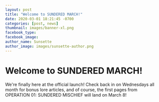 ```yaml
---
layout: post
title: "Welcome to SUNDERED MARCH!"
date: 2020-03-01 18:21:45 -0700
categories: [post, news]
thumbnail: images/banner-xl.png
facebook_type: 
facebook_image: 
author_name: Sunsette
author_image: images/sunsette-author.png
---
```

# Welcome to SUNDERED MARCH!

We're finally here at the official launch! Check back in on Wednesdays all month for bonus lore articles, and of course, the first pages from OPERATION 01: SUNDERED MISCHIEF will land on March 8!